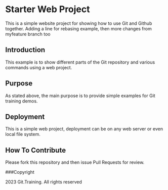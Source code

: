 # Starter Web Project

This is a simple website project for showing how to use Git and Github together. Adding a line for rebasing example, then more changes from myfeature branch too

## Introduction

This example is to show different parts of the Git repository and various commands using a web project.

## Purpose

As stated above, the main purpose is to provide simple examples for Git training demos.

## Deployment

This is a simple web project, deployment can be on any web server or even local file system.

## How To Contribute

Please fork this repository and then issue Pull Requests for review.

###Copyright

2023 Git.Training. All rights reserved